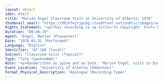 ```yaml
---
layout: object
iden: 85617
title: "Marian Engel Classroom Visit at University of Alberta, 1978"
thumbnail_small: "https://d9jk7wjtjpu5g.cloudfront.net/public/images/audio-default.png"
Rights_Statement: "<p>This recording is <a title='In Copyright' href='https://rightsstatements.org/page/InC/1.0/?language=en'>In Copyright</a> and is made available for non-commercial research and educational purposes, with permission from the rights holder(s). The University of Alberta wishes to hear from any copyright owner, or their representative, who believes that this recording has been used without authorization. Please contact <a title='erahelp@ualberta.ca' href='mailto:erahelp@ualberta.ca'>erahelp@ualberta.ca</a>. You may display/perform this material for non-commercial research or teaching purposes. For all other reproduction, performance or distribution uses, please contact the copyright holders</p>"
Duration: "00:46:29"
Agent: "Engel, Marian (Presenter)"
Date: "1978-03-31 (Performed)"
Language: "English"
Identifier: "AT-180 (local)"
Subject: "Classroom visit (Topical)"
Type: "Talk (SpokenWeb)"
Note: "<p>Handwritten on spine and on back: 'Marion Engel, visit to English 210, J. Hedenstrom, March 31/78'</p> (General)"
Event_Location: "University of Alberta (Edmonton)"
Format_Physical_Description: "Analogue (Recording Type)"
---
```


